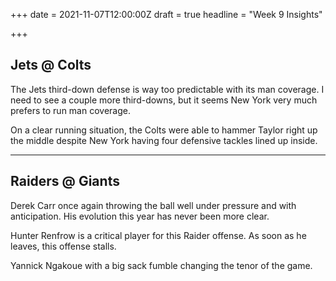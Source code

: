 +++
date = 2021-11-07T12:00:00Z
draft = true
headline = "Week 9 Insights"

+++
## Jets @ Colts

The Jets third-down defense is way too predictable with its man coverage. I need to see a couple more third-downs, but it seems New York very much prefers to run man coverage.

On a clear running situation, the Colts were able to hammer Taylor right up the middle despite New York having four defensive tackles lined up inside.

***

## Raiders @ Giants

Derek Carr once again throwing the ball well under pressure and with anticipation. His evolution this year has never been more clear.

Hunter Renfrow is a critical player for this Raider offense. As soon as he leaves, this offense stalls.

Yannick Ngakoue with a big sack fumble changing the tenor of the game.